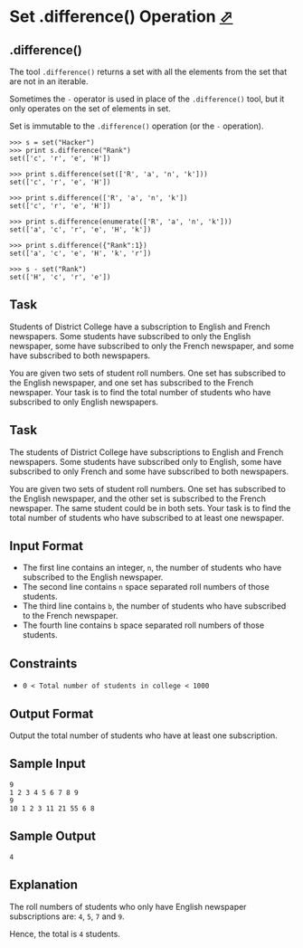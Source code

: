 # Set .difference() Operation [⬀](https://www.hackerrank.com/challenges/py-set-difference-operation)

## .difference()
The tool `.difference()` returns a set with all the elements from the set that are not in an iterable.

Sometimes the `-` operator is used in place of the `.difference()` tool, but it only operates on the set of elements in set.

Set is immutable to the `.difference()` operation (or the `-` operation).
```
>>> s = set("Hacker")
>>> print s.difference("Rank")
set(['c', 'r', 'e', 'H'])

>>> print s.difference(set(['R', 'a', 'n', 'k']))
set(['c', 'r', 'e', 'H'])

>>> print s.difference(['R', 'a', 'n', 'k'])
set(['c', 'r', 'e', 'H'])

>>> print s.difference(enumerate(['R', 'a', 'n', 'k']))
set(['a', 'c', 'r', 'e', 'H', 'k'])

>>> print s.difference({"Rank":1})
set(['a', 'c', 'e', 'H', 'k', 'r'])

>>> s - set("Rank")
set(['H', 'c', 'r', 'e'])
```

## Task
Students of District College have a subscription to English and French newspapers. Some students have subscribed to only the English newspaper, some have subscribed to only the French newspaper, and some have subscribed to both newspapers.

You are given two sets of student roll numbers. One set has subscribed to the English newspaper, and one set has subscribed to the French newspaper. Your task is to find the total number of students who have subscribed to only English newspapers.

## Task

The students of District College have subscriptions to English and French newspapers. Some students have subscribed only to English, some have subscribed to only French and some have subscribed to both newspapers.

You are given two sets of student roll numbers. One set has subscribed to the English newspaper, and the other set is subscribed to the French newspaper. The same student could be in both sets. Your task is to find the total number of students who have subscribed to at least one newspaper.

## Input Format

- The first line contains an integer, `n`, the number of students who have subscribed to the English newspaper.
- The second line contains `n` space separated roll numbers of those students.
- The third line contains `b`, the number of students who have subscribed to the French newspaper.
- The fourth line contains `b` space separated roll numbers of those students.

## Constraints
- `0 < Total number of students in college < 1000`

## Output Format

Output the total number of students who have at least one subscription.

## Sample Input
```
9
1 2 3 4 5 6 7 8 9
9
10 1 2 3 11 21 55 6 8
```

## Sample Output
```
4
```

## Explanation

The roll numbers of students who only have English newspaper subscriptions are:
`4`, `5`, `7` and `9`.

Hence, the total is `4` students.
